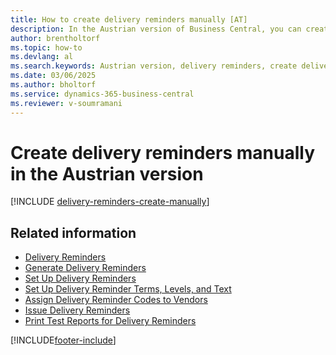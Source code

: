 ```yaml
---
title: How to create delivery reminders manually [AT]
description: In the Austrian version of Business Central, you can create delivery reminders when a purchase isn't delivered as expected.
author: brentholtorf
ms.topic: how-to
ms.devlang: al
ms.search.keywords: Austrian version, delivery reminders, create delivery reminders
ms.date: 03/06/2025
ms.author: bholtorf
ms.service: dynamics-365-business-central
ms.reviewer: v-soumramani
---
```


# Create delivery reminders manually in the Austrian version

[!INCLUDE [delivery-reminders-create-manually](../includes/ATCHDE/delivery-reminders-create-manually.md)]

## Related information

- [Delivery Reminders](delivery-reminders.md)  
- [Generate Delivery Reminders](how-to-generate-delivery-reminders.md)  
- [Set Up Delivery Reminders](how-to-set-up-delivery-reminders.md)  
- [Set Up Delivery Reminder Terms, Levels, and Text](how-to-set-up-delivery-reminder-terms-levels-and-text.md)  
- [Assign Delivery Reminder Codes to Vendors](how-to-assign-delivery-reminder-codes-to-vendors.md)  
- [Issue Delivery Reminders](how-to-issue-delivery-reminders.md)  
- [Print Test Reports for Delivery Reminders](how-to-print-test-reports-for-delivery-reminders.md)  

[!INCLUDE[footer-include](../../includes/footer-banner.md)]
